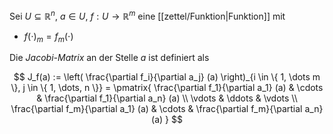 Sei $U \subseteq \mathbb{R}^n$, $a \in U$, $f : U \to \mathbb{R}^m$ eine [[zettel/Funktion|Funktion]] mit
- $f(\cdot)_m = f_m(\cdot)$

Die *Jacobi-Matrix* an der Stelle $a$ ist definiert als

$$
	J_f(a) := \left( \frac{\partial f_i}{\partial a_j} (a) \right)_{i \in \{ 1, \dots m \}, j \in \{ 1, \dots, n \}} = \pmatrix{
		\frac{\partial f_1}{\partial a_1} (a) & \cdots & \frac{\partial f_1}{\partial a_n} (a) \\
		\vdots & \ddots & \vdots \\
		\frac{\partial f_m}{\partial a_1} (a) & \cdots & \frac{\partial f_m}{\partial a_n} (a)
	}
$$